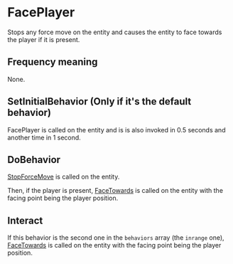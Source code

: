 # FacePlayer
Stops any force move on the entity and causes the entity to face towards the player if it is present.

## Frequency meaning
None.

## SetInitialBehavior (Only if it's the default behavior)
FacePlayer is called on the entity and is is also invoked in 0.5 seconds and another time in 1 second.

## DoBehavior
[StopForceMove](../../EntityControl/EntityControl%20Methods.md#stopforcemove) is called on the entity.

Then, if the player is present, [FaceTowards](../../EntityControl/EntityControl%20Methods.md#facetowards) is called on the entity with the facing point being the player position.

## Interact
If this behavior is the second one in the `behaviors` array (the `inrange` one), [FaceTowards](../../EntityControl/EntityControl%20Methods.md#facetowards) is called on the entity with the facing point being the player position.